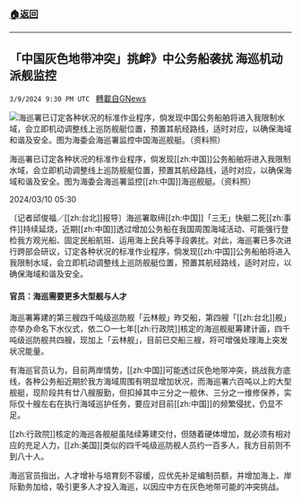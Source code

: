 ###  [:house:返回](README.md)
---


## 「中国灰色地带冲突」挑衅》中公务船袭扰 海巡机动派舰监控
`3/9/2024 9:30 PM UTC ` [轉載自GNews](https://gnews.org/articles/2380630)

![海巡署已订定各种状况的标准作业程序，倘发现中国公务船舶将进入我限制水域，会立即机动调整线上巡防舰艇位置，预置其航经路线，适时对应，以确保海域和谐及安全。图为海委会海巡署监控中国海巡舰艇。（资料照）](https://img.ltn.com.tw/Upload/news/600/2024/03/10/224.jpg "海巡署已订定各种状况的标准作业程序，倘发现中国公务船舶将进入我限制水域，会立即机动调整线上巡防舰艇位置，预置其航经路线，适时对应，以确保海域和谐及安全。图为海委会海巡署监控中国海巡舰艇。（资料照）")

海巡署已订定各种状况的标准作业程序，倘发现[[zh:中国]]公务船舶将进入我限制水域，会立即机动调整线上巡防舰艇位置，预置其航经路线，适时对应，以确保海域和谐及安全。图为海委会海巡署监控[[zh:中国]]海巡舰艇。（资料照）

2024/03/10 05:30

〔记者邱俊福／[[zh:台北]]报导〕海巡署取缔[[zh:中国]]「三无」快艇二死[[zh:事件]]持续延烧，近期[[zh:中国]]透过增加公务船在我国周围海域活动、可能强行登检我方观光船、固定民船航班、运用海上民兵等手段袭扰。对此，海巡署已多次进行跨部会研议，订定各种状况的标准作业程序，倘发现[[zh:中国]]公务船舶将进入我限制水域，会立即机动调整线上巡防舰艇位置，预置其航经路线，适时对应，以确保海域和谐及安全。

#### 官员：海巡需要更多大型舰与人才

海巡署筹建的第三艘四千吨级巡防舰「云林舰」昨交船，第四艘「[[zh:台北]]舰」亦举办命名下水仪式，依二○一七年[[zh:行政院]]核定的海巡舰艇筹建计画，四千吨级巡防舰共四艘，现加上「云林舰」，目前已交船三艘，将可增强处理海上突发状况能量。

有海巡官员认为，目前两岸情势，[[zh:中国]]可能透过灰色地带冲突，挑战我方底线，各种公务船近期於我方海域周围有明显增加状况，而海巡署六百吨以上的大型舰艇，现阶段共有廿八艘服勤，但扣掉其中三分之一舰休、三分之一维修保养，实际仅十艘左右在执行海域巡护任务，要应对目前[[zh:中国]]的频繁侵扰，仍显不足。

[[zh:行政院]]核定的海巡各舰艇虽陆续筹建交付，但随着硬体增加，就必须有相对应的充足人力，[[zh:美国]]类似的四千吨级巡防舰人员约一百多人，我方目前则不到八十人。

海巡官员指出，人才增补与培育刻不容缓，应优先补足编制员额，并增加海上、岸际勤务加给，吸引更多人才投入海巡，以因应中方在灰色地带可能的冲突挑战。
